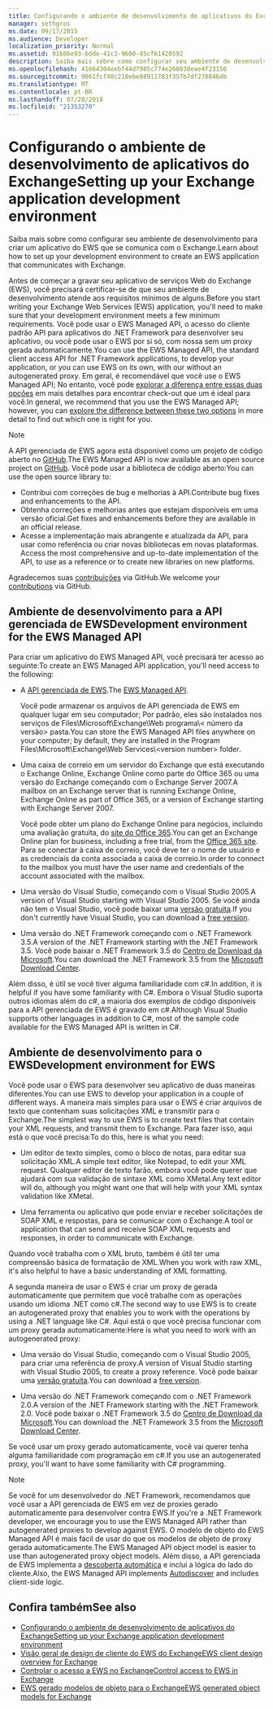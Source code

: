 ```yaml
---
title: Configurando o ambiente de desenvolvimento de aplicativos do Exchange
manager: sethgros
ms.date: 09/17/2015
ms.audience: Developer
localization_priority: Normal
ms.assetid: 91b86e93-bdde-41c3-9680-45cf61420592
description: Saiba mais sobre como configurar seu ambiente de desenvolvimento para criar um aplicativo do EWS que se comunica com o Exchange.
ms.openlocfilehash: 41664304eebf44d7985c774e260038eae4f23156
ms.sourcegitcommit: 9061fcf40c218ebe88911783f357b7df278846db
ms.translationtype: MT
ms.contentlocale: pt-BR
ms.lasthandoff: 07/28/2018
ms.locfileid: "21353270"
---
```

# <a name="setting-up-your-exchange-application-development-environment"></a><span data-ttu-id="36adf-103">Configurando o ambiente de desenvolvimento de aplicativos do Exchange</span><span class="sxs-lookup"><span data-stu-id="36adf-103">Setting up your Exchange application development environment</span></span>

<span data-ttu-id="36adf-104">Saiba mais sobre como configurar seu ambiente de desenvolvimento para criar um aplicativo do EWS que se comunica com o Exchange.</span><span class="sxs-lookup"><span data-stu-id="36adf-104">Learn about how to set up your development environment to create an EWS application that communicates with Exchange.</span></span>
  
<span data-ttu-id="36adf-105">Antes de começar a gravar seu aplicativo de serviços Web do Exchange (EWS), você precisará certificar-se de que seu ambiente de desenvolvimento atende aos requisitos mínimos de alguns.</span><span class="sxs-lookup"><span data-stu-id="36adf-105">Before you start writing your Exchange Web Services (EWS) application, you'll need to make sure that your development environment meets a few minimum requirements.</span></span> <span data-ttu-id="36adf-106">Você pode usar o EWS Managed API, o acesso do cliente padrão API para aplicativos do .NET Framework para desenvolver seu aplicativo, ou você pode usar o EWS por si só, com nossa sem um proxy gerada automaticamente.</span><span class="sxs-lookup"><span data-stu-id="36adf-106">You can use the EWS Managed API, the standard client access API for .NET Framework applications, to develop your application, or you can use EWS on its own, with our without an autogenerated proxy.</span></span> <span data-ttu-id="36adf-107">Em geral, é recomendável que você use o EWS Managed API; No entanto, você pode [explorar a diferença entre essas duas opções](ews-client-design-overview-for-exchange.md) em mais detalhes para encontrar check-out que um é ideal para você.</span><span class="sxs-lookup"><span data-stu-id="36adf-107">In general, we recommend that you use the EWS Managed API; however, you can [explore the difference between these two options](ews-client-design-overview-for-exchange.md) in more detail to find out which one is right for you.</span></span> 
  
> [!NOTE]
> <span data-ttu-id="36adf-108">A API gerenciada de EWS agora está disponível como um projeto de código aberto no [GitHub](https://github.com/officedev/ews-managed-api).</span><span class="sxs-lookup"><span data-stu-id="36adf-108">The EWS Managed API is now available as an open source project on [GitHub](https://github.com/officedev/ews-managed-api).</span></span> <span data-ttu-id="36adf-109">Você pode usar a biblioteca de código aberto:</span><span class="sxs-lookup"><span data-stu-id="36adf-109">You can use the open source library to:</span></span> 
> - <span data-ttu-id="36adf-110">Contribui com correções de bug e melhorias à API.</span><span class="sxs-lookup"><span data-stu-id="36adf-110">Contribute bug fixes and enhancements to the API.</span></span> 
> - <span data-ttu-id="36adf-111">Obtenha correções e melhorias antes que estejam disponíveis em uma versão oficial.</span><span class="sxs-lookup"><span data-stu-id="36adf-111">Get fixes and enhancements before they are available in an official release.</span></span> 
> - <span data-ttu-id="36adf-112">Acesse a implementação mais abrangente e atualizada da API, para usar como referência ou criar novas bibliotecas em novas plataformas. </span><span class="sxs-lookup"><span data-stu-id="36adf-112">Access the most comprehensive and up-to-date implementation of the API, to use as a reference or to create new libraries on new platforms.</span></span>
> 
>  <span data-ttu-id="36adf-113">Agradecemos suas [contribuições](https://github.com/OfficeDev/ews-managed-api/blob/master/CONTRIBUTING.md) via GitHub.</span><span class="sxs-lookup"><span data-stu-id="36adf-113">We welcome your [contributions](https://github.com/OfficeDev/ews-managed-api/blob/master/CONTRIBUTING.md) via GitHub.</span></span> 
  
## <a name="development-environment-for-the-ews-managed-api"></a><span data-ttu-id="36adf-114">Ambiente de desenvolvimento para a API gerenciada de EWS</span><span class="sxs-lookup"><span data-stu-id="36adf-114">Development environment for the EWS Managed API</span></span>
<span data-ttu-id="36adf-115"><a name="bk_EWSMA"> </a></span><span class="sxs-lookup"><span data-stu-id="36adf-115"></span></span>

<span data-ttu-id="36adf-116">Para criar um aplicativo do EWS Managed API, você precisará ter acesso ao seguinte:</span><span class="sxs-lookup"><span data-stu-id="36adf-116">To create an EWS Managed API application, you'll need access to the following:</span></span>
  
- <span data-ttu-id="36adf-117">A [API gerenciada de EWS](http://aka.ms/ews-managed-api-readme).</span><span class="sxs-lookup"><span data-stu-id="36adf-117">The [EWS Managed API](http://aka.ms/ews-managed-api-readme).</span></span> 
    
    <span data-ttu-id="36adf-118">Você pode armazenar os arquivos de API gerenciada de EWS em qualquer lugar em seu computador; Por padrão, eles são instalados nos serviços de Files\Microsoft\Exchange\Web programa\\< número da versão\> pasta.</span><span class="sxs-lookup"><span data-stu-id="36adf-118">You can store the EWS Managed API files anywhere on your computer; by default, they are installed in the Program Files\Microsoft\Exchange\Web Services\\<version number\> folder.</span></span>
    
- <span data-ttu-id="36adf-119">Uma caixa de correio em um servidor do Exchange que está executando o Exchange Online, Exchange Online como parte do Office 365 ou uma versão do Exchange começando com o Exchange Server 2007.</span><span class="sxs-lookup"><span data-stu-id="36adf-119">A mailbox on an Exchange server that is running Exchange Online, Exchange Online as part of Office 365, or a version of Exchange starting with Exchange Server 2007.</span></span> 
    
    <span data-ttu-id="36adf-120">Você pode obter um plano do Exchange Online para negócios, incluindo uma avaliação gratuita, do [site do Office 365](http://office.microsoft.com/en-us/business/compare-office-365-for-business-plans-FX102918419.aspx#fbid=1tsGNIE7e3a).</span><span class="sxs-lookup"><span data-stu-id="36adf-120">You can get an Exchange Online plan for business, including a free trial, from the [Office 365 site](http://office.microsoft.com/en-us/business/compare-office-365-for-business-plans-FX102918419.aspx#fbid=1tsGNIE7e3a).</span></span> <span data-ttu-id="36adf-121">Para se conectar à caixa de correio, você deve ter o nome de usuário e as credenciais da conta associada a caixa de correio.</span><span class="sxs-lookup"><span data-stu-id="36adf-121">In order to connect to the mailbox you must have the user name and credentials of the account associated with the mailbox.</span></span>
    
- <span data-ttu-id="36adf-122">Uma versão do Visual Studio, começando com o Visual Studio 2005.</span><span class="sxs-lookup"><span data-stu-id="36adf-122">A version of Visual Studio starting with Visual Studio 2005.</span></span> <span data-ttu-id="36adf-123">Se você ainda não tem o Visual Studio, você pode baixar uma [versão gratuita](https://visualstudio.microsoft.com/).</span><span class="sxs-lookup"><span data-stu-id="36adf-123">If you don't currently have Visual Studio, you can download a [free version](https://visualstudio.microsoft.com/).</span></span>
    
- <span data-ttu-id="36adf-124">Uma versão do .NET Framework começando com o .NET Framework 3.5.</span><span class="sxs-lookup"><span data-stu-id="36adf-124">A version of the .NET Framework starting with the .NET Framework 3.5.</span></span> <span data-ttu-id="36adf-125">Você pode baixar o .NET Framework 3.5 do [Centro de Download da Microsoft](http://go.microsoft.com/fwlink/?LinkId=191777).</span><span class="sxs-lookup"><span data-stu-id="36adf-125">You can download the .NET Framework 3.5 from the [Microsoft Download Center](http://go.microsoft.com/fwlink/?LinkId=191777).</span></span>
    
<span data-ttu-id="36adf-126">Além disso, é útil se você tiver alguma familiaridade com c#.</span><span class="sxs-lookup"><span data-stu-id="36adf-126">In addition, it is helpful if you have some familiarity with C#.</span></span> <span data-ttu-id="36adf-127">Embora o Visual Studio suporta outros idiomas além do c#, a maioria dos exemplos de código disponíveis para a API gerenciada de EWS é gravado em c#.</span><span class="sxs-lookup"><span data-stu-id="36adf-127">Although Visual Studio supports other languages in addition to C#, most of the sample code available for the EWS Managed API is written in C#.</span></span>
  
## <a name="development-environment-for-ews"></a><span data-ttu-id="36adf-128">Ambiente de desenvolvimento para o EWS</span><span class="sxs-lookup"><span data-stu-id="36adf-128">Development environment for EWS</span></span>
<span data-ttu-id="36adf-129"><a name="bk_EWS"> </a></span><span class="sxs-lookup"><span data-stu-id="36adf-129"></span></span>

<span data-ttu-id="36adf-130">Você pode usar o EWS para desenvolver seu aplicativo de duas maneiras diferentes.</span><span class="sxs-lookup"><span data-stu-id="36adf-130">You can use EWS to develop your application in a couple of different ways.</span></span> <span data-ttu-id="36adf-131">A maneira mais simples para usar o EWS é criar arquivos de texto que contenham suas solicitações XML e transmitir para o Exchange.</span><span class="sxs-lookup"><span data-stu-id="36adf-131">The simplest way to use EWS is to create text files that contain your XML requests, and transmit them to Exchange.</span></span> <span data-ttu-id="36adf-132">Para fazer isso, aqui está o que você precisa:</span><span class="sxs-lookup"><span data-stu-id="36adf-132">To do this, here is what you need:</span></span> 
  
- <span data-ttu-id="36adf-133">Um editor de texto simples, como o bloco de notas, para editar sua solicitação XML.</span><span class="sxs-lookup"><span data-stu-id="36adf-133">A simple text editor, like Notepad, to edit your XML request.</span></span> <span data-ttu-id="36adf-134">Qualquer editor de texto farão, embora você pode querer que ajudará com sua validação de sintaxe XML como XMetal.</span><span class="sxs-lookup"><span data-stu-id="36adf-134">Any text editor will do, although you might want one that will help with your XML syntax validation like XMetal.</span></span>
    
- <span data-ttu-id="36adf-135">Uma ferramenta ou aplicativo que pode enviar e receber solicitações de SOAP XML e respostas, para se comunicar com o Exchange.</span><span class="sxs-lookup"><span data-stu-id="36adf-135">A tool or application that can send and receive SOAP XML requests and responses, in order to communicate with Exchange.</span></span>
    
<span data-ttu-id="36adf-136">Quando você trabalha com o XML bruto, também é útil ter uma compreensão básica de formatação de XML.</span><span class="sxs-lookup"><span data-stu-id="36adf-136">When you work with raw XML, it's also helpful to have a basic understanding of XML formatting.</span></span>
  
<span data-ttu-id="36adf-137">A segunda maneira de usar o EWS é criar um proxy de gerada automaticamente que permitem que você trabalhe com as operações usando um idioma .NET como c#.</span><span class="sxs-lookup"><span data-stu-id="36adf-137">The second way to use EWS is to create an autogenerated proxy that enables you to work with the operations by using a .NET language like C#.</span></span> <span data-ttu-id="36adf-138">Aqui está o que você precisa funcionar com um proxy gerada automaticamente:</span><span class="sxs-lookup"><span data-stu-id="36adf-138">Here is what you need to work with an autogenerated proxy:</span></span>
  
- <span data-ttu-id="36adf-139">Uma versão do Visual Studio, começando com o Visual Studio 2005, para criar uma referência de proxy.</span><span class="sxs-lookup"><span data-stu-id="36adf-139">A version of Visual Studio starting with Visual Studio 2005, to create a proxy reference.</span></span> <span data-ttu-id="36adf-140">Você pode baixar uma [versão gratuita](https://visualstudio.microsoft.com/).</span><span class="sxs-lookup"><span data-stu-id="36adf-140">You can download a [free version](https://visualstudio.microsoft.com/).</span></span>
    
- <span data-ttu-id="36adf-141">Uma versão do .NET Framework começando com o .NET Framework 2.0.</span><span class="sxs-lookup"><span data-stu-id="36adf-141">A version of the .NET Framework starting with the .NET Framework 2.0.</span></span> <span data-ttu-id="36adf-142">Você pode baixar o .NET Framework 3.5 do [Centro de Download da Microsoft](http://go.microsoft.com/fwlink/?LinkId=191777).</span><span class="sxs-lookup"><span data-stu-id="36adf-142">You can download the .NET Framework 3.5 from the [Microsoft Download Center](http://go.microsoft.com/fwlink/?LinkId=191777).</span></span>
    
<span data-ttu-id="36adf-143">Se você usar um proxy gerado automaticamente, você vai querer tenha alguma familiaridade com programação em c#.</span><span class="sxs-lookup"><span data-stu-id="36adf-143">If you use an autogenerated proxy, you'll want to have some familiarity with C# programming.</span></span>
  
> [!NOTE]
> <span data-ttu-id="36adf-144">Se você for um desenvolvedor do .NET Framework, recomendamos que você usar a API gerenciada de EWS em vez de proxies gerado automaticamente para desenvolver contra EWS.</span><span class="sxs-lookup"><span data-stu-id="36adf-144">If you're a .NET Framework developer, we encourage you to use the EWS Managed API rather than autogenerated proxies to develop against EWS.</span></span> <span data-ttu-id="36adf-145">O modelo de objeto do EWS Managed API é mais fácil de usar do que os modelos de objeto de proxy gerada automaticamente.</span><span class="sxs-lookup"><span data-stu-id="36adf-145">The EWS Managed API object model is easier to use than autogenerated proxy object models.</span></span> <span data-ttu-id="36adf-146">Além disso, a API gerenciada de EWS implementa a [descoberta automática](autodiscover-for-exchange.md) e inclui a lógica do lado do cliente.</span><span class="sxs-lookup"><span data-stu-id="36adf-146">Also, the EWS Managed API implements [Autodiscover](autodiscover-for-exchange.md) and includes client-side logic.</span></span> 
  
## <a name="see-also"></a><span data-ttu-id="36adf-147">Confira também</span><span class="sxs-lookup"><span data-stu-id="36adf-147">See also</span></span>

- [<span data-ttu-id="36adf-148">Configurando o ambiente de desenvolvimento de aplicativos do Exchange</span><span class="sxs-lookup"><span data-stu-id="36adf-148">Setting up your Exchange application development environment</span></span>](setting-up-your-exchange-application-development-environment.md)   
- [<span data-ttu-id="36adf-149">Visão geral de design de cliente do EWS do Exchange</span><span class="sxs-lookup"><span data-stu-id="36adf-149">EWS client design overview for Exchange</span></span>](ews-client-design-overview-for-exchange.md)  
- [<span data-ttu-id="36adf-150">Controlar o acesso a EWS no Exchange</span><span class="sxs-lookup"><span data-stu-id="36adf-150">Control access to EWS in Exchange</span></span>](how-to-control-access-to-ews-in-exchange.md)  
- [<span data-ttu-id="36adf-151">EWS gerado modelos de objeto para o Exchange</span><span class="sxs-lookup"><span data-stu-id="36adf-151">EWS generated object models for Exchange</span></span>](https://msdn.microsoft.com/en-us/library/jj190899)
    

